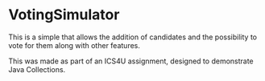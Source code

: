 # VotingSimulator
This is a simple that allows the addition of candidates and the possibility to vote for them along with other features.

This was made as part of an ICS4U assignment, designed to demonstrate Java Collections.
